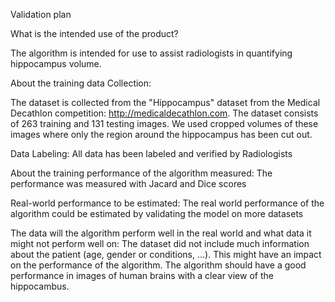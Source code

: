 Validation plan

What is the intended use of the product?

The algorithm is intended for use to assist radiologists in quantifying hippocampus volume.


About the training data Collection:

The dataset is collected from the "Hippocampus" dataset from the Medical Decathlon competition: http://medicaldecathlon.com. 
The dataset consists of 263 training and 131 testing images.
We used cropped volumes of these images where only the region around the hippocampus has been cut out.


Data Labeling:
All data has been labeled and verified by Radiologists

About the training performance of the algorithm measured:
The performance was measured with Jacard and Dice scores

Real-world performance to be estimated: 
The real world performance of the algorithm could be estimated by validating the model on more datasets


The data will the algorithm perform well in the real world and what data it might not perform well on:
The dataset did not include much information about the patient (age, gender or conditions, ...).
This might have an impact on the performance of the algorithm.
The algorithm should have a good performance in images of human brains with a clear view of the hippocambus.
